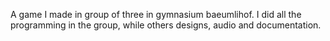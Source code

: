 A game I made in group of three in gymnasium baeumlihof. I did all the programming in the group, while others designs, audio and documentation.
